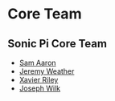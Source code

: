 # Core Team

## Sonic Pi Core Team

* [Sam Aaron](https://github.com/samaaron)
* [Jeremy Weather](https://github.com/jweather)
* [Xavier Riley](https://github.com/xavriley)
* [Joseph Wilk](https://github.com/josephwilk)
